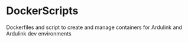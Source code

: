 # DockerScripts
Dockerfiles and script to create and manage containers for Ardulink and Ardulink dev environments
